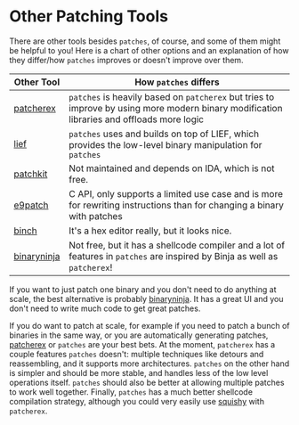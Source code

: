 # Other Patching Tools

There are other tools besides `patches`, of course, and some of them might be helpful
to you! Here is a chart of other options and an explanation of how they differ/how
`patches` improves or doesn't improve over them.

| Other Tool                                         | How `patches` differs                                                                                                                     |
| -------------------------------------------------- | ----------------------------------------------------------------------------------------------------------------------------------------- |
| [patcherex](https://github.com/angr/patcherex)     | `patches` is heavily based on `patcherex` but tries to improve by using more modern binary modification libraries and offloads more logic |
| [lief](https://github.com/lief-project/LIEF)       | `patches` uses and builds on top of LIEF, which provides the low-level binary manipulation for `patches`                                  |
| [patchkit](https://github.com/lunixbochs/patchkit) | Not maintained and depends on IDA, which is not free.                                                                                     |
| [e9patch](https://github.com/GJDuck/e9patch)       | C API, only supports a limited use case and is more for rewriting instructions than for changing a binary with patches                    |
| [binch](https://github.com/tunz/binch)             | It's a hex editor really, but it looks nice.                                                                                              |
| [binaryninja](https://binary.ninja)                | Not free, but it has a shellcode compiler and a lot of features in `patches` are inspired by Binja as well as `patcherex`!                |

If you want to just patch one binary and you don't need to do anything at scale, the
best alternative is probably [binaryninja](https://binary.ninja). It has a great UI and
you don't need to write much code to get great patches.

If you do want to patch at scale, for example if you need to patch a bunch of binaries
in the same way, or you are automatically generating patches,
[patcherex](https://github.com/angr/patcherex) or `patches` are your best bets. At the
moment, `patcherex` has a couple features `patches` doesn't: multiple techniques like
detours and reassembling, and it supports more architectures. `patches` on the other
hand is simpler and should be more stable, and handles less of the low level operations
itself. `patches` should also be better at allowing multiple patches to work well
together. Finally, `patches` has a much better shellcode compilation strategy, although
you could very easily use [squishy](https://github.com/novafacing/squishy) with
`patcherex`.
